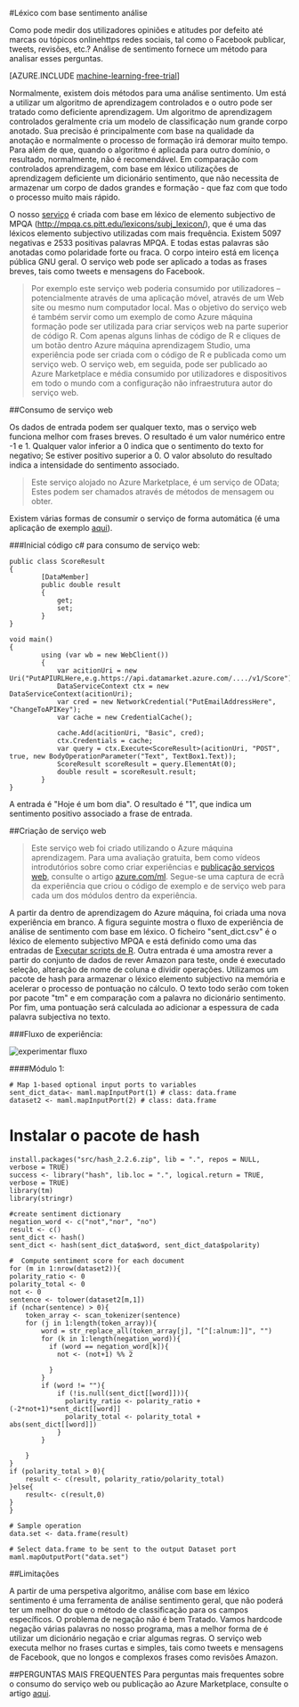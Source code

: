 <properties 
    pageTitle="Léxico com base sentimento análise | Microsoft Azure" 
    description="Léxico com base sentimento análise" 
    services="machine-learning" 
    documentationCenter="" 
    authors="pengxia" 
    manager="jhubbard" 
    editor="cgronlun"/>

<tags 
    ms.service="machine-learning" 
    ms.workload="data-services" 
    ms.tgt_pltfrm="na" 
    ms.devlang="na" 
    ms.topic="article" 
    ms.date="09/16/2016" 
    ms.author="pengxia"/> 



#<a name="lexicon-based-sentiment-analysis"></a>Léxico com base sentimento análise 

Como pode medir dos utilizadores opiniões e atitudes por defeito até marcas ou tópicos onlinehttps redes sociais, tal como o Facebook publicar, tweets, revisões, etc.? Análise de sentimento fornece um método para analisar esses perguntas.


[AZURE.INCLUDE [machine-learning-free-trial](../../includes/machine-learning-free-trial.md)]

Normalmente, existem dois métodos para uma análise sentimento. Um está a utilizar um algoritmo de aprendizagem controlados e o outro pode ser tratado como deficiente aprendizagem. Um algoritmo de aprendizagem controlados geralmente cria um modelo de classificação num grande corpo anotado. Sua precisão é principalmente com base na qualidade da anotação e normalmente o processo de formação irá demorar muito tempo. Para além de que, quando o algoritmo é aplicada para outro domínio, o resultado, normalmente, não é recomendável. Em comparação com controlados aprendizagem, com base em léxico utilizações de aprendizagem deficiente um dicionário sentimento, que não necessita de armazenar um corpo de dados grandes e formação - que faz com que todo o processo muito mais rápido. 

O nosso [serviço](https://datamarket.azure.com/dataset/aml_labs/lexicon_based_sentiment_analysis) é criada com base em léxico de elemento subjectivo de MPQA (http://mpqa.cs.pitt.edu/lexicons/subj_lexicon/), que é uma das léxicos elemento subjectivo utilizadas com mais frequência. Existem 5097 negativas e 2533 positivas palavras MPQA. E todas estas palavras são anotadas como polaridade forte ou fraca. O corpo inteiro está em licença pública GNU geral. O serviço web pode ser aplicado a todas as frases breves, tais como tweets e mensagens do Facebook. 

>Por exemplo este serviço web poderia consumido por utilizadores – potencialmente através de uma aplicação móvel, através de um Web site ou mesmo num computador local. Mas o objetivo do serviço web é também servir como um exemplo de como Azure máquina formação pode ser utilizada para criar serviços web na parte superior de código R. Com apenas alguns linhas de código de R e cliques de um botão dentro Azure máquina aprendizagem Studio, uma experiência pode ser criada com o código de R e publicada como um serviço web. O serviço web, em seguida, pode ser publicado ao Azure Marketplace e média consumido por utilizadores e dispositivos em todo o mundo com a configuração não infraestrutura autor do serviço web.

##<a name="consumption-of-web-service"></a>Consumo de serviço web

Os dados de entrada podem ser qualquer texto, mas o serviço web funciona melhor com frases breves. O resultado é um valor numérico entre -1 e 1. Qualquer valor inferior a 0 indica que o sentimento do texto for negativo; Se estiver positivo superior a 0. O valor absoluto do resultado indica a intensidade do sentimento associado. 

>Este serviço alojado no Azure Marketplace, é um serviço de OData; Estes podem ser chamados através de métodos de mensagem ou obter. 

Existem várias formas de consumir o serviço de forma automática (é uma aplicação de exemplo [aqui](http://microsoftazuremachinelearning.azurewebsites.net/)).

###<a name="starting-c-code-for-web-service-consumption"></a>Inicial código c# para consumo de serviço web:

    public class ScoreResult
    {
            [DataMember]
            public double result
            {
                get;
                set;
            }
    }

    void main()
    {
            using (var wb = new WebClient())
            {
                var acitionUri = new Uri("PutAPIURLHere,e.g.https://api.datamarket.azure.com/..../v1/Score");
                DataServiceContext ctx = new DataServiceContext(acitionUri);
                var cred = new NetworkCredential("PutEmailAddressHere", "ChangeToAPIKey");
                var cache = new CredentialCache();
    
                cache.Add(acitionUri, "Basic", cred);
                ctx.Credentials = cache;
                var query = ctx.Execute<ScoreResult>(acitionUri, "POST", true, new BodyOperationParameter("Text", TextBox1.Text));
                ScoreResult scoreResult = query.ElementAt(0);
                double result = scoreResult.result;
            }
    }



A entrada é "Hoje é um bom dia". O resultado é "1", que indica um sentimento positivo associado a frase de entrada. 

##<a name="creation-of-web-service"></a>Criação de serviço web
>Este serviço web foi criado utilizando o Azure máquina aprendizagem. Para uma avaliação gratuita, bem como vídeos introdutórios sobre como criar experiências e [publicação serviços web](machine-learning-publish-a-machine-learning-web-service.md), consulte o artigo [azure.com/ml](http://azure.com/ml). Segue-se uma captura de ecrã da experiência que criou o código de exemplo e de serviço web para cada um dos módulos dentro da experiência.


A partir da dentro de aprendizagem do Azure máquina, foi criada uma nova experiência em branco. A figura seguinte mostra o fluxo de experiência de análise de sentimento com base em léxico. O ficheiro "sent_dict.csv" é o léxico de elemento subjectivo MPQA e está definido como uma das entradas de [Executar scripts de R][execute-r-script]. Outra entrada é uma amostra rever a partir do conjunto de dados de rever Amazon para teste, onde é executado seleção, alteração de nome de coluna e dividir operações. Utilizamos um pacote de hash para armazenar o léxico elemento subjectivo na memória e acelerar o processo de pontuação no cálculo. O texto todo serão com token por pacote "tm" e em comparação com a palavra no dicionário sentimento. Por fim, uma pontuação será calculada ao adicionar a espessura de cada palavra subjectiva no texto. 

###<a name="experiment-flow"></a>Fluxo de experiência:

![experimentar fluxo][2]


####<a name="module-1"></a>Módulo 1:
    
    # Map 1-based optional input ports to variables
    sent_dict_data<- maml.mapInputPort(1) # class: data.frame
    dataset2 <- maml.mapInputPort(2) # class: data.frame
 
   # <a name="install-hash-package"></a>Instalar o pacote de hash
    install.packages("src/hash_2.2.6.zip", lib = ".", repos = NULL, verbose = TRUE)
    success <- library("hash", lib.loc = ".", logical.return = TRUE, verbose = TRUE)
    library(tm)
    library(stringr)

    #create sentiment dictionary
    negation_word <- c("not","nor", "no")
    result <- c()
    sent_dict <- hash()
    sent_dict <- hash(sent_dict_data$word, sent_dict_data$polarity)

    #  Compute sentiment score for each document
    for (m in 1:nrow(dataset2)){
    polarity_ratio <- 0
    polarity_total <- 0
    not <- 0
    sentence <- tolower(dataset2[m,1])
    if (nchar(sentence) > 0){
        token_array <- scan_tokenizer(sentence)
        for (j in 1:length(token_array)){
            word = str_replace_all(token_array[j], "[^[:alnum:]]", "")
            for (k in 1:length(negation_word)){
              if (word == negation_word[k]){
                not <- (not+1) %% 2

              }
            }
            if (word != ""){
                if (!is.null(sent_dict[[word]])){
                  polarity_ratio <- polarity_ratio + (-2*not+1)*sent_dict[[word]]
                  polarity_total <- polarity_total + abs(sent_dict[[word]])
                }
            }
          
        }
    }
    if (polarity_total > 0){
        result <- c(result, polarity_ratio/polarity_total)
    }else{
        result<- c(result,0)
    }
    }

    # Sample operation
    data.set <- data.frame(result)

    # Select data.frame to be sent to the output Dataset port
    maml.mapOutputPort("data.set")
    


##<a name="limitations"></a>Limitações

A partir de uma perspetiva algoritmo, análise com base em léxico sentimento é uma ferramenta de análise sentimento geral, que não poderá ter um melhor do que o método de classificação para os campos específicos. O problema de negação não é bem Tratado. Vamos hardcode negação várias palavras no nosso programa, mas a melhor forma de é utilizar um dicionário negação e criar algumas regras. O serviço web executa melhor no frases curtas e simples, tais como tweets e mensagens de Facebook, que no longos e complexos frases como revisões Amazon. 

##<a name="faq"></a>PERGUNTAS MAIS FREQUENTES
Para perguntas mais frequentes sobre o consumo do serviço web ou publicação ao Azure Marketplace, consulte o artigo [aqui](machine-learning-marketplace-faq.md).

[1]: ./media/machine-learning-r-csharp-lexicon-based-sentiment-analysis/sentiment_analysis_1.png
[2]: ./media/machine-learning-r-csharp-lexicon-based-sentiment-analysis/sentiment_analysis_2.png


<!-- Module References -->
[execute-r-script]: https://msdn.microsoft.com/library/azure/30806023-392b-42e0-94d6-6b775a6e0fd5/

 
